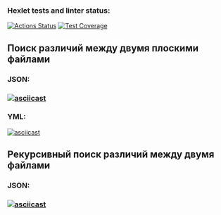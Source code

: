 ### Hexlet tests and linter status:
[![Actions Status](https://github.com/shruge/frontend-project-46/actions/workflows/hexlet-check.yml/badge.svg)](https://github.com/shruge/frontend-project-46/actions)	[![Test Coverage](https://api.codeclimate.com/v1/badges/cf4213c75fcbadac78cc/test_coverage)](https://codeclimate.com/github/shruge/frontend-project-46/test_coverage)

<h2>Поиск различий между двумя плоскими файлами</h2>
<h3>JSON:<h3>

[![asciicast](https://asciinema.org/a/7LMrpJiZIXEcwqbFfl1nevXMB.svg)](https://asciinema.org/a/7LMrpJiZIXEcwqbFfl1nevXMB)

<h3>YML:</h3>

[![asciicast](https://asciinema.org/a/moRBLzKrPoEUXS89LaN7fGIBl.svg)](https://asciinema.org/a/moRBLzKrPoEUXS89LaN7fGIBl)

<h2>Рекурсивный поиск различий между двумя файлами</h2>
<h3>JSON:<h3>

[![asciicast](https://asciinema.org/a/My8OzKlr62ZBFEUqpXRnMcWgp.svg)](https://asciinema.org/a/My8OzKlr62ZBFEUqpXRnMcWgp)
